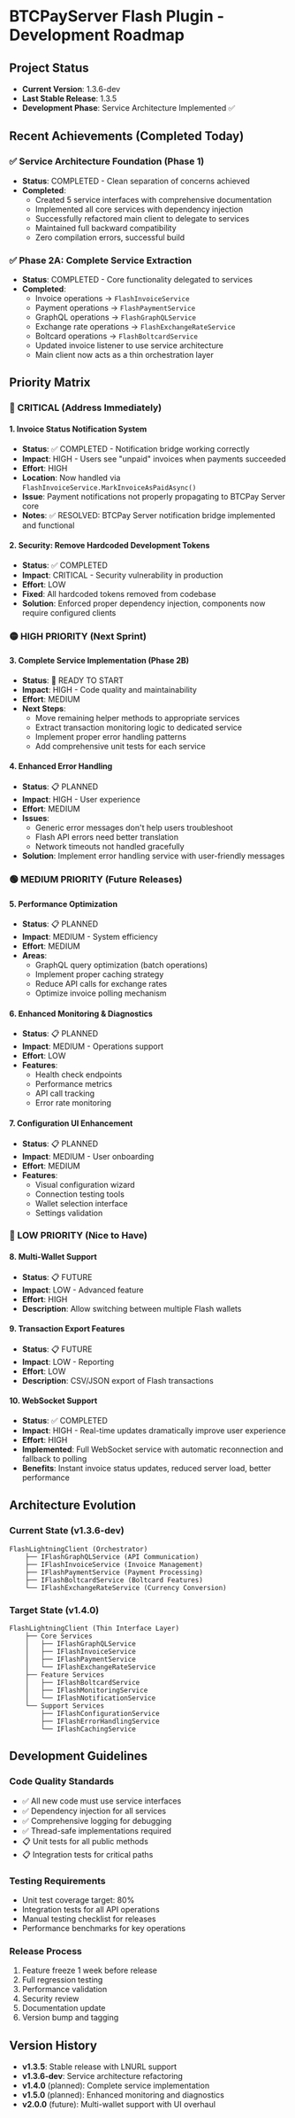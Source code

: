 # BTCPayServer Flash Plugin - Development Roadmap

## Project Status
- **Current Version**: 1.3.6-dev
- **Last Stable Release**: 1.3.5
- **Development Phase**: Service Architecture Implemented ✅ 

## Recent Achievements (Completed Today)

### ✅ Service Architecture Foundation (Phase 1)
- **Status**: COMPLETED - Clean separation of concerns achieved
- **Completed**:
  - Created 5 service interfaces with comprehensive documentation
  - Implemented all core services with dependency injection
  - Successfully refactored main client to delegate to services
  - Maintained full backward compatibility
  - Zero compilation errors, successful build

### ✅ Phase 2A: Complete Service Extraction
- **Status**: COMPLETED - Core functionality delegated to services
- **Completed**:
  - Invoice operations → `FlashInvoiceService`
  - Payment operations → `FlashPaymentService`
  - GraphQL operations → `FlashGraphQLService`
  - Exchange rate operations → `FlashExchangeRateService`
  - Boltcard operations → `FlashBoltcardService`
  - Updated invoice listener to use service architecture
  - Main client now acts as a thin orchestration layer

## Priority Matrix

### 🚨 CRITICAL (Address Immediately)

#### 1. Invoice Status Notification System
- **Status**: ✅ COMPLETED - Notification bridge working correctly
- **Impact**: HIGH - Users see "unpaid" invoices when payments succeeded
- **Effort**: HIGH 
- **Location**: Now handled via `FlashInvoiceService.MarkInvoiceAsPaidAsync()`
- **Issue**: Payment notifications not properly propagating to BTCPay Server core
- **Notes**: ✅ RESOLVED: BTCPay Server notification bridge implemented and functional

#### 2. Security: Remove Hardcoded Development Tokens
- **Status**: ✅ COMPLETED
- **Impact**: CRITICAL - Security vulnerability in production
- **Effort**: LOW
- **Fixed**: All hardcoded tokens removed from codebase
- **Solution**: Enforced proper dependency injection, components now require configured clients

### 🟡 HIGH PRIORITY (Next Sprint)

#### 3. Complete Service Implementation (Phase 2B)
- **Status**: 🔄 READY TO START
- **Impact**: HIGH - Code quality and maintainability
- **Effort**: MEDIUM
- **Next Steps**:
  - Move remaining helper methods to appropriate services
  - Extract transaction monitoring logic to dedicated service
  - Implement proper error handling patterns
  - Add comprehensive unit tests for each service

#### 4. Enhanced Error Handling
- **Status**: 📋 PLANNED
- **Impact**: HIGH - User experience
- **Effort**: MEDIUM
- **Issues**:
  - Generic error messages don't help users troubleshoot
  - Flash API errors need better translation
  - Network timeouts not handled gracefully
- **Solution**: Implement error handling service with user-friendly messages

### 🟢 MEDIUM PRIORITY (Future Releases)

#### 5. Performance Optimization
- **Status**: 📋 PLANNED
- **Impact**: MEDIUM - System efficiency
- **Effort**: MEDIUM
- **Areas**:
  - GraphQL query optimization (batch operations)
  - Implement proper caching strategy
  - Reduce API calls for exchange rates
  - Optimize invoice polling mechanism

#### 6. Enhanced Monitoring & Diagnostics
- **Status**: 📋 PLANNED
- **Impact**: MEDIUM - Operations support
- **Effort**: LOW
- **Features**:
  - Health check endpoints
  - Performance metrics
  - API call tracking
  - Error rate monitoring

#### 7. Configuration UI Enhancement
- **Status**: 📋 PLANNED  
- **Impact**: MEDIUM - User onboarding
- **Effort**: MEDIUM
- **Features**:
  - Visual configuration wizard
  - Connection testing tools
  - Wallet selection interface
  - Settings validation

### 🔵 LOW PRIORITY (Nice to Have)

#### 8. Multi-Wallet Support
- **Status**: 📋 FUTURE
- **Impact**: LOW - Advanced feature
- **Effort**: HIGH
- **Description**: Allow switching between multiple Flash wallets

#### 9. Transaction Export Features
- **Status**: 📋 FUTURE
- **Impact**: LOW - Reporting
- **Effort**: LOW
- **Description**: CSV/JSON export of Flash transactions

#### 10. WebSocket Support
- **Status**: ✅ COMPLETED
- **Impact**: HIGH - Real-time updates dramatically improve user experience
- **Effort**: HIGH
- **Implemented**: Full WebSocket service with automatic reconnection and fallback to polling
- **Benefits**: Instant invoice status updates, reduced server load, better performance

## Architecture Evolution

### Current State (v1.3.6-dev)
```
FlashLightningClient (Orchestrator)
    ├── IFlashGraphQLService (API Communication)
    ├── IFlashInvoiceService (Invoice Management)
    ├── IFlashPaymentService (Payment Processing)
    ├── IFlashBoltcardService (Boltcard Features)
    └── IFlashExchangeRateService (Currency Conversion)
```

### Target State (v1.4.0)
```
FlashLightningClient (Thin Interface Layer)
    ├── Core Services
    │   ├── IFlashGraphQLService
    │   ├── IFlashInvoiceService
    │   ├── IFlashPaymentService
    │   └── IFlashExchangeRateService
    ├── Feature Services
    │   ├── IFlashBoltcardService
    │   ├── IFlashMonitoringService
    │   └── IFlashNotificationService
    └── Support Services
        ├── IFlashConfigurationService
        ├── IFlashErrorHandlingService
        └── IFlashCachingService
```

## Development Guidelines

### Code Quality Standards
- ✅ All new code must use service interfaces
- ✅ Dependency injection for all services
- ✅ Comprehensive logging for debugging
- ✅ Thread-safe implementations required
- 📋 Unit tests for all public methods
- 📋 Integration tests for critical paths

### Testing Requirements
- Unit test coverage target: 80%
- Integration tests for all API operations
- Manual testing checklist for releases
- Performance benchmarks for key operations

### Release Process
1. Feature freeze 1 week before release
2. Full regression testing
3. Performance validation
4. Security review
5. Documentation update
6. Version bump and tagging

## Version History
- **v1.3.5**: Stable release with LNURL support
- **v1.3.6-dev**: Service architecture refactoring
- **v1.4.0** (planned): Complete service implementation
- **v1.5.0** (planned): Enhanced monitoring and diagnostics
- **v2.0.0** (future): Multi-wallet support with UI overhaul